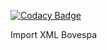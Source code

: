 
[![Codacy Badge](https://api.codacy.com/project/badge/Grade/6e16947a4e884f66a2b4fb02e2591e22)](https://app.codacy.com/app/braulioti/Import-XML-Bovespa?utm_source=github.com&utm_medium=referral&utm_content=braulioti/Import-XML-Bovespa&utm_campaign=badger)

Import XML Bovespa